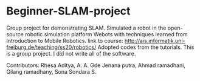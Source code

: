 # Beginner-SLAM-project
Group project for demonstrating SLAM.
Simulated a robot in the open-source robotic simulation platform Webots with techniques learned from Introduction to Mobile Robotics. 
link to course: http://ais.informatik.uni-freiburg.de/teaching/ss20/robotics/
Adopted codes from the tutorials.
This is a group project. I did not write all of the software.

Contributors:
Rhesa Aditya, A. A. Gde Jenana putra, Ahmad ramadhani, Gilang ramadhany, Sona Sondara S.
